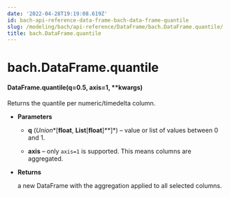 ```yaml
---
date: '2022-04-28T19:19:08.619Z'
id: bach-api-reference-data-frame-bach-data-frame-quantile
slug: /modeling/bach/api-reference/DataFrame/bach.DataFrame.quantile/
title: bach.DataFrame.quantile
---
```


# bach.DataFrame.quantile


#### DataFrame.quantile(q=0.5, axis=1, \*\*kwargs)
Returns the quantile per numeric/timedelta column.


* **Parameters**

    
    * **q** (*Union**[**float**, **List**[**float**]**]*) – value or list of values between 0 and 1.


    * **axis** – only `axis=1` is supported. This means columns are aggregated.



* **Returns**

    a new DataFrame with the aggregation applied to all selected columns.


<!-- !! processed by numpydoc !! -->
